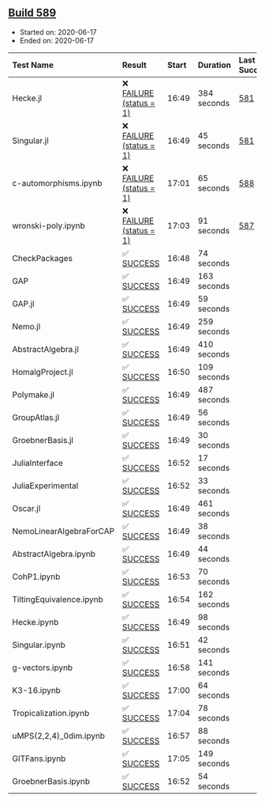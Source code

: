 ## [Build 589](https://oscarci.mathematik.uni-kl.de/job/oscar-julia-1.4/589/)

* Started on: 2020-06-17
* Ended on: 2020-06-17

| Test Name    | Result | Start | Duration | Last Success | First Failure |
|:-------------|:-------|:------|:---------|:-------------|:--------------|
| Hecke.jl | ❌ [FAILURE (status = 1)](https://oscarci.mathematik.uni-kl.de/job/oscar-julia-1.4/589/artifact/logs/build-589/Hecke.jl.log) | 16:49 | 384 seconds | [581](https://oscarci.mathematik.uni-kl.de/job/oscar-julia-1.4/581/) | [582](https://oscarci.mathematik.uni-kl.de/job/oscar-julia-1.4/582/) |
| Singular.jl | ❌ [FAILURE (status = 1)](https://oscarci.mathematik.uni-kl.de/job/oscar-julia-1.4/589/artifact/logs/build-589/Singular.jl.log) | 16:49 | 45 seconds | [581](https://oscarci.mathematik.uni-kl.de/job/oscar-julia-1.4/581/) | [582](https://oscarci.mathematik.uni-kl.de/job/oscar-julia-1.4/582/) |
| c-automorphisms.ipynb | ❌ [FAILURE (status = 1)](https://oscarci.mathematik.uni-kl.de/job/oscar-julia-1.4/589/artifact/logs/build-589/c-automorphisms.ipynb.log) | 17:01 | 65 seconds | [588](https://oscarci.mathematik.uni-kl.de/job/oscar-julia-1.4/588/) | [589](https://oscarci.mathematik.uni-kl.de/job/oscar-julia-1.4/589/) |
| wronski-poly.ipynb | ❌ [FAILURE (status = 1)](https://oscarci.mathematik.uni-kl.de/job/oscar-julia-1.4/589/artifact/logs/build-589/wronski-poly.ipynb.log) | 17:03 | 91 seconds | [587](https://oscarci.mathematik.uni-kl.de/job/oscar-julia-1.4/587/) | [588](https://oscarci.mathematik.uni-kl.de/job/oscar-julia-1.4/588/) |
| CheckPackages | ✅ [SUCCESS](https://oscarci.mathematik.uni-kl.de/job/oscar-julia-1.4/589/artifact/logs/build-589/CheckPackages.log) | 16:48 | 74 seconds |  |  |
| GAP | ✅ [SUCCESS](https://oscarci.mathematik.uni-kl.de/job/oscar-julia-1.4/589/artifact/logs/build-589/GAP.log) | 16:49 | 163 seconds |  |  |
| GAP.jl | ✅ [SUCCESS](https://oscarci.mathematik.uni-kl.de/job/oscar-julia-1.4/589/artifact/logs/build-589/GAP.jl.log) | 16:49 | 59 seconds |  |  |
| Nemo.jl | ✅ [SUCCESS](https://oscarci.mathematik.uni-kl.de/job/oscar-julia-1.4/589/artifact/logs/build-589/Nemo.jl.log) | 16:49 | 259 seconds |  |  |
| AbstractAlgebra.jl | ✅ [SUCCESS](https://oscarci.mathematik.uni-kl.de/job/oscar-julia-1.4/589/artifact/logs/build-589/AbstractAlgebra.jl.log) | 16:49 | 410 seconds |  |  |
| HomalgProject.jl | ✅ [SUCCESS](https://oscarci.mathematik.uni-kl.de/job/oscar-julia-1.4/589/artifact/logs/build-589/HomalgProject.jl.log) | 16:50 | 109 seconds |  |  |
| Polymake.jl | ✅ [SUCCESS](https://oscarci.mathematik.uni-kl.de/job/oscar-julia-1.4/589/artifact/logs/build-589/Polymake.jl.log) | 16:49 | 487 seconds |  |  |
| GroupAtlas.jl | ✅ [SUCCESS](https://oscarci.mathematik.uni-kl.de/job/oscar-julia-1.4/589/artifact/logs/build-589/GroupAtlas.jl.log) | 16:49 | 56 seconds |  |  |
| GroebnerBasis.jl | ✅ [SUCCESS](https://oscarci.mathematik.uni-kl.de/job/oscar-julia-1.4/589/artifact/logs/build-589/GroebnerBasis.jl.log) | 16:49 | 30 seconds |  |  |
| JuliaInterface | ✅ [SUCCESS](https://oscarci.mathematik.uni-kl.de/job/oscar-julia-1.4/589/artifact/logs/build-589/JuliaInterface.log) | 16:52 | 17 seconds |  |  |
| JuliaExperimental | ✅ [SUCCESS](https://oscarci.mathematik.uni-kl.de/job/oscar-julia-1.4/589/artifact/logs/build-589/JuliaExperimental.log) | 16:52 | 33 seconds |  |  |
| Oscar.jl | ✅ [SUCCESS](https://oscarci.mathematik.uni-kl.de/job/oscar-julia-1.4/589/artifact/logs/build-589/Oscar.jl.log) | 16:49 | 461 seconds |  |  |
| NemoLinearAlgebraForCAP | ✅ [SUCCESS](https://oscarci.mathematik.uni-kl.de/job/oscar-julia-1.4/589/artifact/logs/build-589/NemoLinearAlgebraForCAP.log) | 16:49 | 38 seconds |  |  |
| AbstractAlgebra.ipynb | ✅ [SUCCESS](https://oscarci.mathematik.uni-kl.de/job/oscar-julia-1.4/589/artifact/logs/build-589/AbstractAlgebra.ipynb.log) | 16:49 | 44 seconds |  |  |
| CohP1.ipynb | ✅ [SUCCESS](https://oscarci.mathematik.uni-kl.de/job/oscar-julia-1.4/589/artifact/logs/build-589/CohP1.ipynb.log) | 16:53 | 70 seconds |  |  |
| TiltingEquivalence.ipynb | ✅ [SUCCESS](https://oscarci.mathematik.uni-kl.de/job/oscar-julia-1.4/589/artifact/logs/build-589/TiltingEquivalence.ipynb.log) | 16:54 | 162 seconds |  |  |
| Hecke.ipynb | ✅ [SUCCESS](https://oscarci.mathematik.uni-kl.de/job/oscar-julia-1.4/589/artifact/logs/build-589/Hecke.ipynb.log) | 16:49 | 98 seconds |  |  |
| Singular.ipynb | ✅ [SUCCESS](https://oscarci.mathematik.uni-kl.de/job/oscar-julia-1.4/589/artifact/logs/build-589/Singular.ipynb.log) | 16:51 | 42 seconds |  |  |
| g-vectors.ipynb | ✅ [SUCCESS](https://oscarci.mathematik.uni-kl.de/job/oscar-julia-1.4/589/artifact/logs/build-589/g-vectors.ipynb.log) | 16:58 | 141 seconds |  |  |
| K3-16.ipynb | ✅ [SUCCESS](https://oscarci.mathematik.uni-kl.de/job/oscar-julia-1.4/589/artifact/logs/build-589/K3-16.ipynb.log) | 17:00 | 64 seconds |  |  |
| Tropicalization.ipynb | ✅ [SUCCESS](https://oscarci.mathematik.uni-kl.de/job/oscar-julia-1.4/589/artifact/logs/build-589/Tropicalization.ipynb.log) | 17:04 | 78 seconds |  |  |
| uMPS(2,2,4)_0dim.ipynb | ✅ [SUCCESS](https://oscarci.mathematik.uni-kl.de/job/oscar-julia-1.4/589/artifact/logs/build-589/uMPS-2-2-4-_0dim.ipynb.log) | 16:57 | 88 seconds |  |  |
| GITFans.ipynb | ✅ [SUCCESS](https://oscarci.mathematik.uni-kl.de/job/oscar-julia-1.4/589/artifact/logs/build-589/GITFans.ipynb.log) | 17:05 | 149 seconds |  |  |
| GroebnerBasis.ipynb | ✅ [SUCCESS](https://oscarci.mathematik.uni-kl.de/job/oscar-julia-1.4/589/artifact/logs/build-589/GroebnerBasis.ipynb.log) | 16:52 | 54 seconds |  |  |

